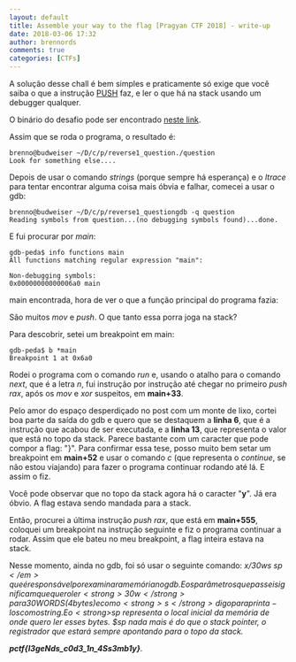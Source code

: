 ```yaml
---
layout: default
title: Assemble your way to the flag [Pragyan CTF 2018] - write-up
date: 2018-03-06 17:32
author: brennords
comments: true
categories: [CTFs]
---
```

A solução desse chall é bem simples e praticamente só exige que você saiba o que a instrução <a href="http://webcache.googleusercontent.com/search?q=cache:lfRLmgWzBvMJ:www.linguagemassembly.com.br/fundamentos/pilhas-assembly-stack/+&amp;cd=3&amp;hl=pt-BR&amp;ct=clnk&amp;gl=br" target="_blank" rel="noopener">PUSH</a> faz, e ler o que há na stack usando um debugger qualquer.

O binário do desafio pode ser encontrado <a href="https://github.com/brerodrigues/CTFs/raw/master/Pragyan%20CTF%202018/reverse/question" target="_blank" rel="noopener">neste link</a>.

Assim que se roda o programa, o resultado é:

```
brenno@budweiser ~/D/c/p/reverse1_question./question
Look for something else....
```

Depois de usar o comando <em>strings</em> (porque sempre há esperança) e o <em>ltrace</em> para tentar encontrar alguma coisa mais óbvia e falhar, comecei a usar o gdb:

```
brenno@budweiser ~/D/c/p/reverse1_questiongdb -q question
Reading symbols from question...(no debugging symbols found)...done.
```

E fui procurar por <em>main</em>:

```
gdb-peda$ info functions main
All functions matching regular expression "main":

Non-debugging symbols:
0x00000000000006a0 main
```

main encontrada, hora de ver o que a função principal do programa fazia:

<script src="https://gist.github.com/anonymous/e768b30b3f7babaf2342c9a441ba1b03.js"></script>

São muitos <em>mov</em> e <em>push</em>. O que tanto essa porra joga na stack?

Para descobrir, setei um breakpoint em main:

```
gdb-peda$ b *main
Breakpoint 1 at 0x6a0
```

Rodei o programa com o comando <em>run</em> e, usando o atalho para o comando <em>next</em>, que é a letra <em>n</em>, fui instrução por instrução até chegar no primeiro <em>push rax</em>, após os <em>mov</em> e <em>xor</em> suspeitos, em <strong>main+33</strong>.

<script src="https://gist.github.com/anonymous/2efbbc0d5565c4dc36f20ffdd24ceafe.js"></script>

Pelo amor do espaço desperdiçado no post com um monte de lixo, cortei boa parte da saída do gdb e quero que se destaquem a <strong>linha 6</strong>, que é a instrução que acabou de ser executada, e a <strong>linha 13</strong>, que representa o valor que está no topo da stack. Parece bastante com um caracter que pode compor a flag: "}". Para confirmar essa tese, posso muito bem setar um breakpoint em <strong>main+52</strong> e usar o comando <em>c</em> (que representa o <em>continue</em>, se não estou viajando) para fazer o programa continuar rodando até lá. E assim o fiz.

<script src="https://gist.github.com/anonymous/32274c72cb0ab3808a9a1cb68dd7bc91.js"></script>

Você pode observar que no topo da stack agora há o caracter "<strong>y</strong>". Já era óbvio. A flag estava sendo mandada para a stack.

Então, procurei a última instrução <em>push rax</em>, que está em <strong>main+555</strong>, coloquei um breakpoint na instrução seguinte e fiz o programa continuar a rodar. Assim que ele bateu no meu breakpoint, a flag inteira estava na stack.

<script src="https://gist.github.com/anonymous/f1d25773036246b61e1bf96227b31248.js"></script>

Nesse momento, ainda no gdb, foi só usar o seguinte comando: <em>x/30ws $sp</em> que é responsável por examinar a memória no gdb. E os parâmetros que passei significam que quero ler <strong>30w</strong> para 30 WORDS (4 bytes) e com o <strong>s</strong> digo para printa-los como string. E o <strong>$sp</strong> representa o local inicial da memória de onde quero ler esses bytes. $sp nada mais é do que o stack pointer, o registrador que estará sempre apontando para o topo da stack.

<script src="https://gist.github.com/anonymous/7b07998825c0a53fdc8cb5476dab9cc9.js"></script>

<strong>pctf{l3geNds_c0d3_1n_4Ss3mb1y}</strong>.
